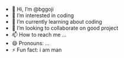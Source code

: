 - 👋 Hi, I’m @bggoji
- 👀 I’m interested in coding
- 🌱 I’m currently learning about coding
- 💞️ I’m looking to collaborate on good project
- 📫 How to reach me ...
- 😄 Pronouns: ...
- ⚡ Fun fact: i am man

<!---
bggoji/bggoji is a ✨ special ✨ repository because its `README.md` (this file) appears on your GitHub profile.
You can click the Preview link to take a look at your changes.
--->
